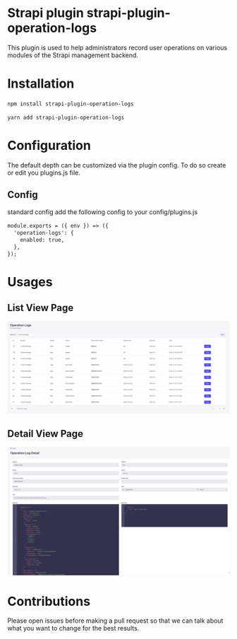 # Strapi plugin strapi-plugin-operation-logs

This plugin is used to help administrators record user operations on various modules of the Strapi management backend.

# Installation

`npm install strapi-plugin-operation-logs`

`yarn add strapi-plugin-operation-logs`



# Configuration

The default depth can be customized via the plugin config. To do so create or edit you plugins.js file.

## Config

standard config add the following config to your config/plugins.js

```
module.exports = ({ env }) => ({
  'operation-logs': {
    enabled: true,
  },
});
```
# Usages

## List View Page

![list.png](https://github.com/SherlockTong/images/blob/main/strapi/operation-log-list-view.png)

## Detail View Page

![detail.png](https://github.com/SherlockTong/images/blob/main/strapi/operation-log-detail-view.png)


# Contributions
Please open issues before making a pull request so that we can talk about what you want to change for the best results.
